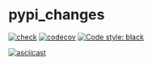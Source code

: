 # pypi_changes

[![check](https://github.com/gaborbernat/pypi_changes/actions/workflows/check.yml/badge.svg)](https://github.com/gaborbernat/pypi_changes/actions/workflows/check.yml)
[![codecov](https://codecov.io/gh/gaborbernat/pypi_changes/branch/main/graph/badge.svg)](https://codecov.io/gh/gaborbernat/pypi_changes/branch/main)
[![Code style:
black](https://img.shields.io/badge/code%20style-black-000000.svg)](https://github.com/psf/black)

[![asciicast](https://asciinema.org/a/446966.svg)](https://asciinema.org/a/446966)
